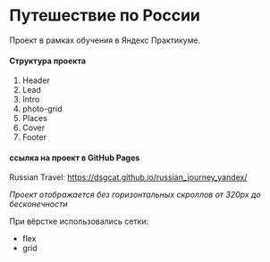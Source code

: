 # Путешествие по России
Проект в рамках обучения в Яндекс Практикуме.
#### Структура проекта
1. Header
2. Lead
3. Intro
4. photo-grid
5. Places
6. Cover
7. Footer

#### ссылка на проект в GitHub Pages

Russian Travel: https://dsgcat.github.io/russian_journey_yandex/

*Проект отображается без горизонтальных скроллов от 320px до бесконечности*

При вёрстке использовались сетки:
* flex
* grid
